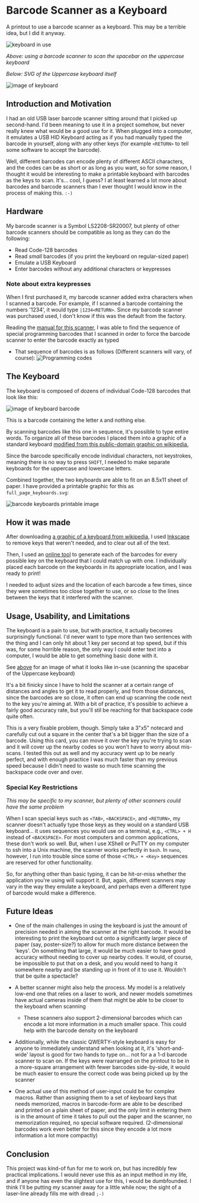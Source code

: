 # Barcode Scanner as a Keyboard
A printout to use a barcode scanner as a keyboard.  This may be a terrible idea, but I did it anyway.

![keyboard in use](scanner_in_use.jpg)

*Above: using a barcode scanner to scan the spacebar on the uppercase keyboard*

*Below: SVG of the Uppercase keyboard itself*

![image of keyboard](capital_keyboard.svg)

## Introduction and Motivation

I had an old USB laser barcode scanner sitting around that I picked up second-hand.  I'd been meaning to use it in a project somehow, but never really knew what would be a good use for it.  When plugged into a computer, it emulates a USB HID Keyboard acting as if you had manually typed the barcode in yourself, along with any other keys (for example `<RETURN>` to tell some software to accept the barcode).

Well, different barcodes can encode plenty of different ASCII characters, and the codes can be as short or as long as you want, so for some reason, I thought it would be interesting to make a printable keyboard with barcodes as the keys to scan.  It's... cool, I guess?  I at least learned a lot more about barcodes and barcode scanners than I ever thought I would know in the process of making this. `:-)`

## Hardware

My barcode scanner is a Symbol LS2208-SR20007, but plenty of other barcode scanners should be compatible as long as they can do the following:

- Read Code-128 barcodes 
- Read *small* barcodes (if you print the keyboard on regular-sized paper)
- Emulate a USB Keyboard
- Enter barcodes without any additional characters or keypresses

### Note about extra keypresses

When I first purchased it, my barcode scanner added extra characters when I scanned a barcode. For example, if I scanned a barcode containing the numbers '1234', it would type `|1234<RETURN>`.  Since my barcode scanner was purchased used, I don't know if this was the default from the factory.

Reading the [manual for this scanner](https://www.zebra.com/content/dam/zebra_new_ia/en-us/manuals/barcode-scanners/ls2208-product-reference-guide-en-us.pdf), I was able to find the sequence of special programming barcodes that I scanned in order to force the barcode scanner to enter the barcode exactly as typed

- That sequence of barcodes is as follows (Different scanners will vary, of course): 
![Programming codes](scanner_commands.png)


## The Keyboard

The keyboard is composed of dozens of individual Code-128 barcodes that look like this:

![image of keyboard barcode](uppercase/8_A.svg)

This is a barcode containing the letter `A` and nothing else. 

By scanning barcodes like this one in sequence, it's possible to type entire words.  To organize all of these barcodes I placed them into a graphic of a standard keyboard [modified from this public-domain graphic on wikipedia.](https://commons.wikimedia.org/wiki/File:Sun_Type_5c_keyboard_layout_(US).svg)

Since the barcode specifically encode individual characters, not keystrokes, meaning there is no way to press `SHIFT`, I needed to make separate keyboards for the uppercase and lowercase letters.

Combined together, the two keyboards are able to fit on an 8.5x11 sheet of paper. I have provided a printable graphic for this as `full_page_keyboards.svg`:

![barcode keyboards printable image](full_page_keyboards.svg)


## How it was made

After downloading [a graphic of a keyboard from wikipedia,](https://commons.wikimedia.org/wiki/File:Sun_Type_5c_keyboard_layout_(US).svg) I used [Inkscape](https://inkscape.org/) to remove keys that weren't needed, and to clear out all of the text.

Then, I used an [online tool](https://barcode.tec-it.com/en/Code128) to generate each of the barcodes for every possible key on the keyboard that I could match up with one.  I individually placed each barcode on the keyboards in its appropriate location, and I was ready to print!

I needed to adjust sizes and the location of each barcode a few times, since they were sometimes too close together to use, or so close to the lines between the keys that it interfered with the scanner.

## Usage, Usability, and Limitations

The keyboard is a pain to use, but with practice, it actually becomes surprisingly functional.  I'd never want to type more than two sentences with the thing and I can only hit about 1 key per second at top speed, but if this was, for some horrible reason, the only way I could enter text into a computer, I would be able to get something basic done with it.

See [above](#Barcode-Scanner-as-a-Keyboard) for an image of what it looks like in-use (scanning the spacebar of the Uppercase keyboard)

It's a bit finicky since I have to hold the scanner at a certain range of distances and angles to get it to read properly, and from those distances, since the barcodes are so close, it often can end up scanning the code next to the key you're aiming at.  With a bit of practice, it's possible to achieve a fairly good accuracy rate, but you'll stil be reaching for that backspace code quite often.

This is a very fixable problem, though.  Simply take a 3"x5" notecard and carefully cut out a square in the center that's a bit bigger than the size of a barcode.  Using this card, you can move it over the key you're trying to scan and it will cover up the nearby codes so you won't have to worry about mis-scans.  I tested this out as well and my accuracy went up to be nearly perfect, and with enough practice I was much faster than my previous speed because I didn't need to waste so much time scanning the backspace code over and over.

### Special Key Restrictions

*This may be specific to my scanner, but plenty of other scanners could have the same problem*

When I scan special keys such as `<TAB>`, `<BACKSPACE>`, and `<RETURN>`, my scanner doesn't actually type those keys as they would on a standard USB keyboard... it uses sequences you would use on a terminal, e.g., `<CTRL> + H` instead of `<BACKSPACE>`.  For most computers and common applications, these don't work so well.  But, when I use XShell or PuTTY on my computer to ssh into a Unix machine, the scanner works perfectly in `bash`.  In `nano`, however, I run into trouble since some of those `<CTRL> + <Key>` sequences are reserved for other functionality.

So, for anything other than basic typing, it can be hit-or-miss whether the application you're using will support it.  But, again, different scanners may vary in the way they emulate a keyboard, and perhaps even a different type of barcode would make a difference.

## Future Ideas

- One of the main challenges in using the keyboard is just the amount of precision needed in aiming the scanner at the right barcode.  It would be interesting to print the keyboard out onto a significantly larger piece of paper (say, poster-size?) to allow for much more distance between the 'keys'.  On something that large, it would be much easier to have good accuracy without needing to cover up nearby codes.  It would, of course, be impossible to put that on a desk, and you would need to hang it somewhere nearby and be standing up in front of it to use it.  Wouldn't that be quite a spectacle?

- A better scanner might also help the process.  My model is a relatively low-end one that relies on a laser to work, and newer models sometimes have actual cameras inside of them that might be able to be closer to the keyboard when scanning

    - These scanners also support 2-dimensional barcodes which can encode a lot more information in a much smaller space.  This could help with the barcode density on the keyboard

- Additionally, while the classic QWERTY-style keyboard is easy for anyone to immediately understand when looking at it, it's 'short-and-wide' layout is good for two hands to type on... not for a a 1-d barcode scanner to scan on.  If the keys were rearranged on the printout to be in a more-square arrangement with fewer barcodes side-by-side, it would be much easier to ensure the correct code was being picked up by the scanner

- One actual use of this method of user-input could be for complex macros.  Rather than assigning them to a set of keyboard keys that needs memorized, macros in barcode-form are able to be described and printed on a plain sheet of paper, and the only limit in entering them is in the amount of time it takes to pull out the paper and the scanner, no memorization required, no special software required.  (2-dimensional barcodes work even better for this since they encode a lot more information a lot more compactly)


## Conclusion

This project was kind-of fun for me to work on, but has incredibly few practical implications.  I would never use this as an input method in my life, and if anyone has even the slightest use for this, I would be dumbfounded.  I think I'll be putting my scanner away for a little while now; the sight of a laser-line already fills me with dread `;-)`